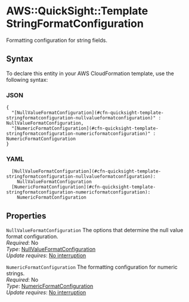 # AWS::QuickSight::Template StringFormatConfiguration<a name="aws-properties-quicksight-template-stringformatconfiguration"></a>

Formatting configuration for string fields\.

## Syntax<a name="aws-properties-quicksight-template-stringformatconfiguration-syntax"></a>

To declare this entity in your AWS CloudFormation template, use the following syntax:

### JSON<a name="aws-properties-quicksight-template-stringformatconfiguration-syntax.json"></a>

```
{
  "[NullValueFormatConfiguration](#cfn-quicksight-template-stringformatconfiguration-nullvalueformatconfiguration)" : NullValueFormatConfiguration,
  "[NumericFormatConfiguration](#cfn-quicksight-template-stringformatconfiguration-numericformatconfiguration)" : NumericFormatConfiguration
}
```

### YAML<a name="aws-properties-quicksight-template-stringformatconfiguration-syntax.yaml"></a>

```
  [NullValueFormatConfiguration](#cfn-quicksight-template-stringformatconfiguration-nullvalueformatconfiguration): 
    NullValueFormatConfiguration
  [NumericFormatConfiguration](#cfn-quicksight-template-stringformatconfiguration-numericformatconfiguration): 
    NumericFormatConfiguration
```

## Properties<a name="aws-properties-quicksight-template-stringformatconfiguration-properties"></a>

`NullValueFormatConfiguration`  <a name="cfn-quicksight-template-stringformatconfiguration-nullvalueformatconfiguration"></a>
The options that determine the null value format configuration\.  
*Required*: No  
*Type*: [NullValueFormatConfiguration](aws-properties-quicksight-template-nullvalueformatconfiguration.md)  
*Update requires*: [No interruption](https://docs.aws.amazon.com/AWSCloudFormation/latest/UserGuide/using-cfn-updating-stacks-update-behaviors.html#update-no-interrupt)

`NumericFormatConfiguration`  <a name="cfn-quicksight-template-stringformatconfiguration-numericformatconfiguration"></a>
The formatting configuration for numeric strings\.  
*Required*: No  
*Type*: [NumericFormatConfiguration](aws-properties-quicksight-template-numericformatconfiguration.md)  
*Update requires*: [No interruption](https://docs.aws.amazon.com/AWSCloudFormation/latest/UserGuide/using-cfn-updating-stacks-update-behaviors.html#update-no-interrupt)